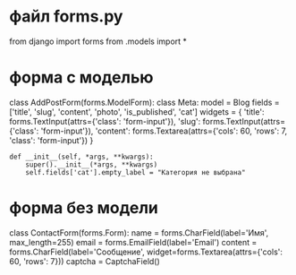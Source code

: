 файл forms.py
================================
from django import forms
from .models import *

# форма с моделью
class AddPostForm(forms.ModelForm):
    class Meta:
        model = Blog
        fields = ['title', 'slug', 'content', 'photo', 'is_published', 'cat']
        widgets = {
            'title': forms.TextInput(attrs={'class': 'form-input'}),
            'slug': forms.TextInput(attrs={'class': 'form-input'}),
            'content': forms.Textarea(attrs={'cols': 60, 'rows': 7, 'class': 'form-input'})
        }

    def __init__(self, *args, **kwargs):
        super().__init__(*args, **kwargs)
        self.fields['cat'].empty_label = "Категория не выбрана"

# форма без модели
class ContactForm(forms.Form):
    name = forms.CharField(label='Имя', max_length=255)
    email = forms.EmailField(label='Email')
    content = forms.CharField(label='Сообщение', widget=forms.Textarea(attrs={'cols': 60, 'rows': 7}))
    captcha = CaptchaField()
